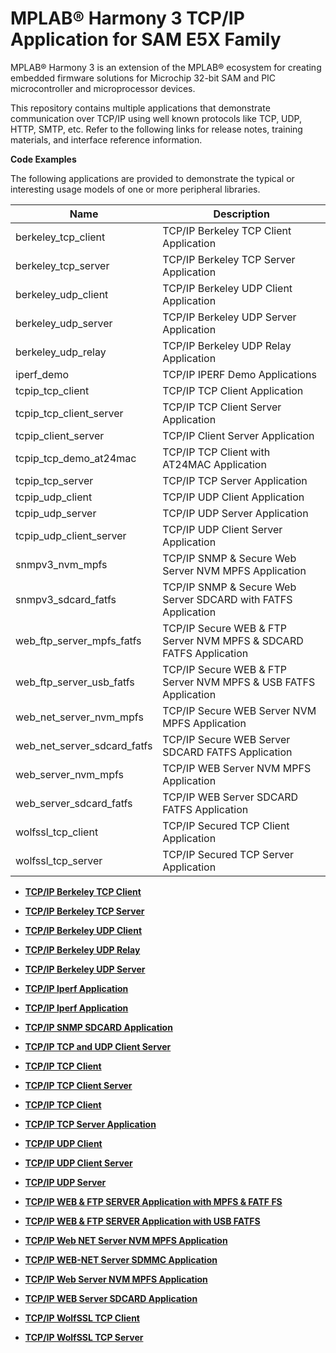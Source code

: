 # MPLAB® Harmony 3 TCP/IP Application for SAM E5X Family

MPLAB® Harmony 3 is an extension of the MPLAB® ecosystem for creating embedded firmware solutions for Microchip 32-bit SAM and PIC microcontroller and microprocessor devices.

This repository contains multiple applications that demonstrate communication over TCP/IP using well known protocols like TCP, UDP, HTTP, SMTP, etc. Refer to the following links for release notes, training materials, and interface reference information.

**Code Examples**

The following applications are provided to demonstrate the typical or interesting usage models of one or more peripheral libraries.

|Name|Description|
|----|-----------|
|berkeley\_tcp\_client|TCP/IP Berkeley TCP Client Application|
|berkeley\_tcp\_server|TCP/IP Berkeley TCP Server Application|
|berkeley\_udp\_client|TCP/IP Berkeley UDP Client Application|
|berkeley\_udp\_server|TCP/IP Berkeley UDP Server Application|
|berkeley\_udp\_relay|TCP/IP Berkeley UDP Relay Application|
|iperf\_demo|TCP/IP IPERF Demo Applications|
|tcpip\_tcp\_client|TCP/IP TCP Client Application|
|tcpip\_tcp\_client\_server|TCP/IP TCP Client Server Application|
|tcpip\_client\_server|TCP/IP Client Server Application|
|tcpip\_tcp\_demo\_at24mac|TCP/IP TCP Client with AT24MAC Application|
|tcpip\_tcp\_server|TCP/IP TCP Server Application|
|tcpip\_udp\_client|TCP/IP UDP Client Application|
|tcpip\_udp\_server|TCP/IP UDP Server Application|
|tcpip\_udp\_client\_server|TCP/IP UDP Client Server Application|
|snmpv3\_nvm\_mpfs|TCP/IP SNMP & Secure Web Server NVM MPFS Application|
|snmpv3\_sdcard\_fatfs|TCP/IP SNMP & Secure Web Server SDCARD with FATFS Application|
|web\_ftp\_server\_mpfs\_fatfs|TCP/IP Secure WEB & FTP Server NVM MPFS & SDCARD FATFS Application|
|web\_ftp\_server\_usb\_fatfs|TCP/IP Secure WEB & FTP Server NVM MPFS & USB FATFS Application|
|web\_net\_server\_nvm\_mpfs|TCP/IP Secure WEB Server NVM MPFS Application|
|web\_net\_server\_sdcard\_fatfs|TCP/IP Secure WEB Server SDCARD FATFS Application|
|web\_server\_nvm\_mpfs|TCP/IP WEB Server NVM MPFS Application|
|web\_server\_sdcard\_fatfs|TCP/IP WEB Server SDCARD FATFS Application|
|wolfssl\_tcp\_client|TCP/IP Secured TCP Client Application|
|wolfssl\_tcp\_server|TCP/IP Secured TCP Server Application|

-   **[TCP/IP Berkeley TCP Client](GUID-6FA31D77-7E3C-4EB5-B58B-E10F90991924.md)**  

-   **[TCP/IP Berkeley TCP Server](GUID-69286689-41F1-431B-8071-509558DEE9D9.md)**  

-   **[TCP/IP Berkeley UDP Client](GUID-39B797E5-42FA-4460-8888-2F7462A45EE3.md)**  

-   **[TCP/IP Berkeley UDP Relay](GUID-485BB380-E1FE-43DE-ACC0-FC3AA3523FA7.md)**  

-   **[TCP/IP Berkeley UDP Server](GUID-E9DD8AC4-5235-4454-BB17-B0DDC66855AD.md)**  

-   **[TCP/IP Iperf Application](GUID-7C1C777A-DB47-468E-BDAB-9A2EC39C10BA.md)**  

-   **[TCP/IP Iperf Application](GUID-95DE67FE-8022-4837-B877-9FCAA1EC8FCC.md)**  

-   **[TCP/IP SNMP SDCARD Application](GUID-E673648D-D80D-420E-8431-128FF7845E0B.md)**  

-   **[TCP/IP TCP and UDP Client Server](GUID-14D9CE6F-4B1C-4DCA-9C1C-16C09BA4A647.md)**  

-   **[TCP/IP TCP Client](GUID-A3A06AD9-E780-480B-90A9-9E412408508A.md)**  

-   **[TCP/IP TCP Client Server](GUID-9AD07EE8-CF17-4CF1-8B0E-04CE3342B4BB.md)**  

-   **[TCP/IP TCP Client](GUID-1EDCA93F-0E1F-464C-AFD6-9F3536B0F7EC.md)**  

-   **[TCP/IP TCP Server Application](GUID-F805D35F-1372-46CD-ACEE-DB422E074FF7.md)**  

-   **[TCP/IP UDP Client](GUID-6573C5B0-F3B2-4D8A-B76A-4085DE84C01C.md)**  

-   **[TCP/IP UDP Client Server](GUID-D6DF936B-7B1A-4B63-974F-FC9BC863E606.md)**  

-   **[TCP/IP UDP Server](GUID-7996BDD3-547C-4FFD-A636-512FE2CC5B6B.md)**  

-   **[TCP/IP WEB & FTP SERVER Application with MPFS & FATF FS](GUID-38E38B4A-FB31-4255-BED2-1ABC7D9ACC31.md)**  

-   **[TCP/IP WEB & FTP SERVER Application with USB FATFS](GUID-49B2B1BB-EE09-482D-9E34-B4C7AAEE8763.md)**  

-   **[TCP/IP Web NET Server NVM MPFS Application](GUID-3BB2E2CC-A2C4-40CE-A62F-6654D529F641.md)**  

-   **[TCP/IP WEB-NET Server SDMMC Application](GUID-4156D7F7-CCE8-4EB0-8BD7-5BFDD8A03E54.md)**  

-   **[TCP/IP Web Server NVM MPFS Application](GUID-88A86921-2857-400D-9F7B-E222C2DAE1C9.md)**  

-   **[TCP/IP WEB Server SDCARD Application](GUID-FA21657E-3F49-4312-BCDA-B67E1821B7F4.md)**  

-   **[TCP/IP WolfSSL TCP Client](GUID-B87BF4E5-DB14-4557-9D56-1EA7DB070F94.md)**  

-   **[TCP/IP WolfSSL TCP Server](GUID-6AA84A41-A602-45EA-8EDB-9F8C86FAF9C6.md)**  


